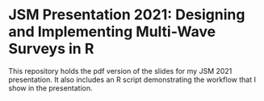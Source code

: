 # JSM Presentation 2021: Designing and Implementing Multi-Wave Surveys in R
This repository holds the pdf version of the slides for my JSM 2021 presentation. It also includes an R script demonstrating the workflow that I show in the presentation.
